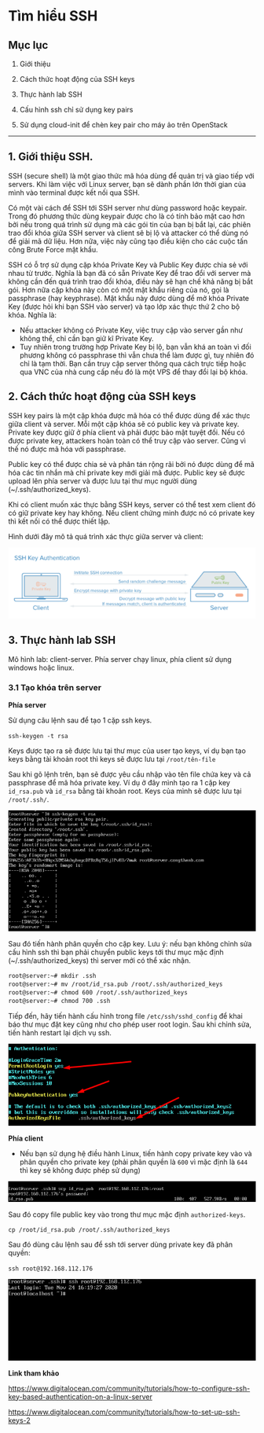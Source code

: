 # Tìm hiểu SSH

## Mục lục

1. Giới thiệu

2. Cách thức hoạt động của SSH keys

3. Thực hành lab SSH

4. Cấu hình ssh chỉ sử dụng key pairs

5. Sử dụng cloud-init để chèn key pair cho máy ảo trên OpenStack

----------

## 1. Giới thiệu SSH.

SSH (secure shell) là một giao thức mã hóa dùng để quản trị và giao tiếp với servers. Khi làm việc với Linux server, bạn sẽ dành phần lớn thời gian của mình vào terminal được kết nối qua SSH.

Có một vài cách để SSH tới SSH server như dùng password hoặc keypair. Trong đó phương thức dùng keypair được cho là có tính bảo mật cao hơn bởi nếu trong quá trình sử dụng mà các gói tin của bạn bị bắt lại, các phiên trao đổi khóa giữa SSH server và client sẽ bị lộ và attacker có thể dùng nó để giải mã dữ liệu. Hơn nữa, việc này cũng tạo điều kiện cho các cuộc tấn công Brute Force mật khẩu.

SSH có ỗ trợ sử dụng cặp khóa Private Key và Public Key được chia sẻ với nhau từ trước. Nghĩa là bạn đã có sẵn Private Key để trao đổi với server mà không cần đến quá trình trao đổi khóa, điều này sẽ hạn chế khả năng bị bắt gói. Hơn nữa cặp khóa này còn có một mật khẩu riêng của nó, gọi là passphrase (hay keyphrase). Mật khẩu này được dùng để mở khóa Private Key (được hỏi khi bạn SSH vào server) và tạo lớp xác thực thứ 2 cho bộ khóa. Nghĩa là:
+ Nếu attacker không có Private Key, việc truy cập vào server gần như không thể, chỉ cần bạn giữ kĩ Private Key.
+ Tuy nhiên trong trường hợp Private Key bị lộ, bạn vẫn khá an toàn vì đối phương không có passphrase thì vẫn chưa thể làm được gì, tuy nhiên đó chỉ là tạm thời. Bạn cần truy cập server thông qua cách trực tiếp hoặc qua VNC của nhà cung cấp nếu đó là một VPS để thay đổi lại bộ khóa.

## 2. Cách thức hoạt động của SSH keys

SSH key pairs là một cặp khóa được mã hóa có thể được dùng để xác thực giữa client và server. Mỗi một cặp khóa sẽ có public key và private key. Private key được giữ ở phía client và phải được bảo mật tuyệt đối. Nếu có được private key, attackers hoàn toàn có thể truy cập vào server. Cũng vì thế nó được mã hóa với passphrase.

Public key có thể được chia sẻ và phân tán rộng rãi bởi nó được dùng để mã hóa các tin nhắn mà chỉ private key mới giải mã được. Public key sẽ được upload lên phía server và được lưu tại thư mục người dùng (~/.ssh/authorized_keys).

Khi có client muốn xác thực bằng SSH keys, server có thể test xem client đó có giữ private key hay không. Nếu client chứng minh được nó có private key thì kết nối có thể được thiết lập.

Hình dưới đây mô tả quá trình xác thực giữa server và client:

![](./sshimg/key-auth.png)
## 3. Thực hành lab SSH

Mô hình lab: client-server. Phía server chạy linux, phía client sử dụng windows hoặc linux.

### 3.1 Tạo khóa trên server

**Phía server**

Sử dụng câu lệnh sau để tạo 1 cặp ssh keys.

`ssh-keygen -t rsa`

Keys được tạo ra sẽ được lưu tại thư mục của user tạo keys, ví dụ bạn tạo keys bằng tài khoản root thì keys sẽ được lưu tại `/root/tên-file`

Sau khi gõ lệnh trên, bạn sẽ được yêu cầu nhập vào tên file chứa key và cả passphrase để mã hóa private key. Ví dụ ở đây mình tạo ra 1 cặp key `id_rsa.pub` và `id_rsa` bằng tài khoản root. Keys của mình sẽ được lưu tại `/root/.ssh/`.

![](./sshimg/tao-key.png)

Sau đó tiến hành phân quyền cho cặp key.
Lưu ý: nếu bạn không chỉnh sửa cấu hình ssh thì bạn phải chuyển public keys tới thư mục mặc định (~/.ssh/authorized_keys) thì server mới có thể xác nhận.

```sh
root@server:~# mkdir .ssh
root@server:~# mv /root/id_rsa.pub /root/.ssh/authorized_keys
root@server:~# chmod 600 /root/.ssh/authorized_keys
root@server:~# chmod 700 .ssh
```

Tiếp đến, hãy tiến hành cấu hình trong file `/etc/ssh/sshd_config` để khai báo thư mục đặt key cũng như cho phép user root login. Sau khi chỉnh sửa, tiến hành restart lại dịch vụ ssh.

![](./sshimg/file-conf.png)


**Phía client**

- Nếu bạn sử dụng hệ điều hành Linux, tiến hành copy private key vào và phân quyền cho private key (phải phân quyền là `600` vì mặc định là `644` thì key sẽ không được phép sử dụng)

![](./sshimg/copy.png)


Sau đó copy file public key vào trong thư mục mặc định `authorized-keys`. 

```
cp /root/id_rsa.pub /root/.ssh/authorized_keys
```

Sau đó dùng câu lệnh sau để ssh tới server dùng private key đã phân quyền:

`ssh root@192.168.112.176`

![](./sshimg/success.png)


**Link tham khảo**

https://www.digitalocean.com/community/tutorials/how-to-configure-ssh-key-based-authentication-on-a-linux-server


https://www.digitalocean.com/community/tutorials/how-to-set-up-ssh-keys-2